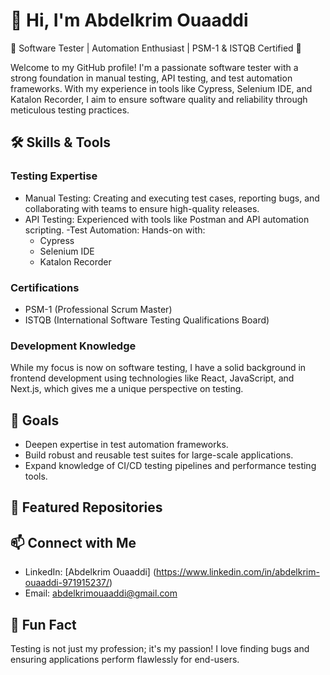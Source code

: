 # 👋 Hi, I'm Abdelkrim Ouaaddi
🌟 Software Tester | Automation Enthusiast | PSM-1 & ISTQB Certified 🌟

Welcome to my GitHub profile! I'm a passionate software tester with a strong foundation in manual testing, API testing, and test automation frameworks. With my experience in tools like Cypress, Selenium IDE, and Katalon Recorder, I aim to ensure software quality and reliability through meticulous testing practices.

## 🛠️ Skills & Tools
### Testing Expertise
  - Manual Testing: Creating and executing test cases, reporting bugs, and collaborating with teams to ensure high-quality releases.
  - API Testing: Experienced with tools like Postman and API automation scripting.
  -Test Automation: Hands-on with:
     - Cypress
     - Selenium IDE
     - Katalon Recorder
### Certifications
  - PSM-1 (Professional Scrum Master)
  - ISTQB (International Software Testing Qualifications Board) 
### Development Knowledge
 While my focus is now on software testing, I have a solid background in frontend development using technologies like React, JavaScript, and Next.js, which gives me a unique perspective on testing.

## 🚀 Goals
   - Deepen expertise in test automation frameworks.
   - Build robust and reusable test suites for large-scale applications.
   - Expand knowledge of CI/CD testing pipelines and performance testing tools.
## 📂 Featured Repositories


## 📫 Connect with Me
  - LinkedIn: [Abdelkrim Ouaaddi] (https://www.linkedin.com/in/abdelkrim-ouaaddi-971915237/)
  - Email: abdelkrimouaaddi@gmail.com
## 🌟 Fun Fact
Testing is not just my profession; it's my passion! I love finding bugs and ensuring applications perform flawlessly for end-users.




